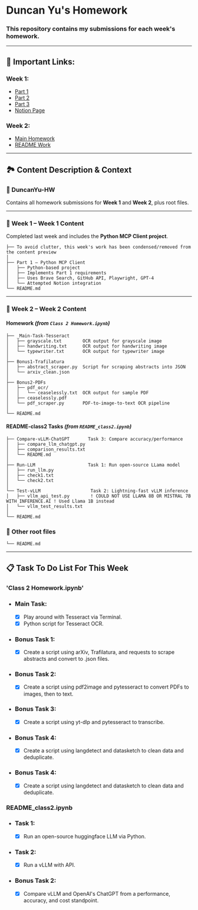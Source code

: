 # Duncan Yu's Homework
### This repository contains my submissions for each week's homework.

---

## 🔗 Important Links:
### **Week 1:** 
- [Part 1](https://github.com/inference-ai-course/DuncanYu-HW/tree/main/Week1/Part1)
- [Part 2](https://github.com/inference-ai-course/DuncanYu-HW/tree/main/Week1/Part2)
- [Part 3](https://github.com/inference-ai-course/DuncanYu-HW/tree/main/Week1/Part3)
- [Notion Page](https://www.notion.so/MCP-Automation-Test-23c2af8f73e781e49ff1f6f03235f0d9?source=copy_link)

### **Week 2:** 
- [Main Homework](https://github.com/inference-ai-course/DuncanYu-HW/tree/main/Week2/Homework)
- [README Work](https://github.com/inference-ai-course/DuncanYu-HW/tree/main/Week2/README-class2)
---

## 🏞️ Content Description & Context

### **📁 DuncanYu-HW**
Contains all homework submissions for **Week 1** and **Week 2**, plus root files.

---

### **📁 Week 1 – Week 1 Content**
Completed last week and includes the **Python MCP Client project**.

```text
├── To avoid clutter, this week's work has been condensed/removed from the content preview
│
├── Part 1 – Python MCP Client
│   ├── Python-based project
│   ├── Implements Part 1 requirements
│   ├── Uses Brave Search, GitHub API, Playwright, GPT-4
│   └── Attempted Notion integration
└── README.md
```

---

### **📁 Week 2 – Week 2 Content**

#### **Homework** *(from `Class 2 Homework.ipynb`)*
```text
├── _Main-Task-Tesseract
│   ├── grayscale.txt        OCR output for grayscale image
│   ├── handwriting.txt      OCR output for handwriting image
│   └── typewriter.txt       OCR output for typewriter image
│
├── Bonus1-Trafilatura
│   ├── abstract_scraper.py  Script for scraping abstracts into JSON
│   └── arxiv_clean.json
│
├── Bonus2-PDFs
│   ├── pdf_ocr/
│   │   └── ceaselessly.txt  OCR output for sample PDF
│   ├── ceaselessly.pdf
│   └── pdf_scraper.py       PDF-to-image-to-text OCR pipeline
│
└── README.md
```

#### **README-class2 Tasks** *(from `README_class2.ipynb`)*
```text
├── Compare-vLLM-ChatGPT       Task 3: Compare accuracy/performance
│   ├── compare_llm_chatgpt.py
│   ├── comparison_results.txt
│   └── README.md
│
├── Run-LLM                    Task 1: Run open-source LLama model
│   ├── run_llm.py
│   ├── check1.txt
│   └── check2.txt
│
└── Test-vLLM                   Task 2: Lightning-fast vLLM inference
│   ├── vllm_api_test.py        ! COULD NOT USE LLAMA 8B OR MISTRAL 7B WITH INFERENCE.AI ! Used Llama 1B instead
│   └── vllm_test_results.txt
│
└── README.md
```

### **📄 Other root files**
```text
└── README.md
```

---

## 📋 Task To Do List For This Week

### **'Class 2 Homework.ipynb'**
- ### **Main Task:**
    - [x] Play around with Tesseract via Terminal.
    - [x] Python script for Tesseract OCR.

- ### **Bonus Task 1:**
    - [x] Create a script using arXiv, Trafilatura, and requests to scrape abstracts and convert to .json files.

- ### **Bonus Task 2:**
    - [x] Create a script using pdf2image and pytesseract to convert PDFs to images, then to text.

- ### **Bonus Task 3:**
    - [x] Create a script using yt-dlp and pytesseract to transcribe.

- ### **Bonus Task 4:**
    - [x] Create a script using langdetect and datasketch to clean data and deduplicate.

- ### **Bonus Task 4:**
    - [x] Create a script using langdetect and datasketch to clean data and deduplicate.

### **README_class2.ipynb**
- ### **Task 1:**
    - [x] Run an open-source huggingface LLM via Python.

- ### **Task 2:**
    - [x] Run a vLLM with API.

- ### **Bonus Task 2:**
    - [x] Compare vLLM and OpenAI's ChatGPT from a performance, accuracy, and cost standpoint. 